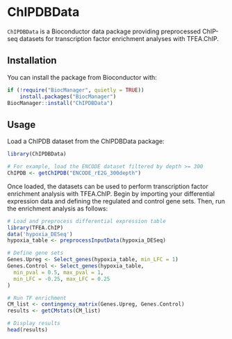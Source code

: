#  ChIPDBData

`ChIPDBData` is a Bioconductor data package providing preprocessed ChIP-seq datasets for transcription factor enrichment analyses with TFEA.ChIP.

## Installation

You can install the package from Bioconductor with:

```r
if (!require("BiocManager", quietly = TRUE))
    install.packages("BiocManager")
BiocManager::install("ChIPDBData")
```

## Usage

Load a ChIPDB dataset from the ChIPDBData package:

```r
library(ChIPDBData)

# For example, load the ENCODE dataset filtered by depth >= 300
ChIPDB <- getChIPDB("ENCODE_rE2G_300depth")
```
Once loaded, the datasets can be used to perform transcription factor enrichment analysis with TFEA.ChIP. Begin by importing your differential expression data and defining the regulated and control gene sets. Then, run the enrichment analysis as follows:

```r
# Load and preprocess differential expression table
library(TFEA.ChIP)
data('hypoxia_DESeq')
hypoxia_table <- preprocessInputData(hypoxia_DESeq)

# Define gene sets
Genes.Upreg <- Select_genes(hypoxia_table, min_LFC = 1)
Genes.Control <- Select_genes(hypoxia_table,
  min_pval = 0.5, max_pval = 1,
  min_LFC = -0.25, max_LFC = 0.25
)

# Run TF enrichment
CM_list <- contingency_matrix(Genes.Upreg, Genes.Control)
results <- getCMstats(CM_list)

# Display results
head(results)
```
